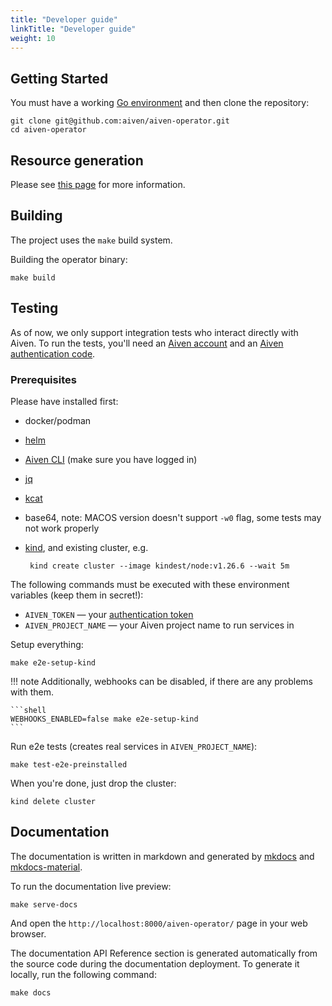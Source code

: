 ```yaml
---
title: "Developer guide"
linkTitle: "Developer guide"
weight: 10
---
```


## Getting Started

You must have a working [Go environment](https://golang.org/doc/install) and then clone the repository:

```shell
git clone git@github.com:aiven/aiven-operator.git
cd aiven-operator
```

## Resource generation

Please see [this page](resource-generation.md) for more information.

## Building

The project uses the `make` build system.

Building the operator binary:

```shell
make build
```

## Testing

As of now, we only support integration tests who interact directly with Aiven. To run the tests, you'll need
an [Aiven account](https://console.aiven.io/signup?utm_source=github&utm_medium=organic&utm_campaign=k8s-operator&utm_content=signup)
and an [Aiven authentication code](https://aiven.io/docs/platform/concepts/authentication-tokens).

### Prerequisites

Please have installed first:

- docker/podman
- [helm](https://helm.sh/)
- [Aiven CLI](https://docs.aiven.io/docs/tools/cli) (make sure you have logged in)
- [jq](https://jqlang.github.io/jq/)
- [kcat](https://github.com/edenhill/kcat)
- base64, note: MACOS version doesn't support `-w0` flag, some tests may not work properly
- [kind](https://kind.sigs.k8s.io/), and existing cluster, e.g.

  ```shell
   kind create cluster --image kindest/node:v1.26.6 --wait 5m
  ```

The following commands must be executed with these environment variables (keep them in secret!):

- `AIVEN_TOKEN` — your [authentication token](https://aiven.io/docs/platform/howto/create_authentication_token)
- `AIVEN_PROJECT_NAME` — your Aiven project name to run services in

Setup everything:

```shell
make e2e-setup-kind
```

!!! note
Additionally, webhooks can be disabled,
if there are any problems with them.

    ```shell
    WEBHOOKS_ENABLED=false make e2e-setup-kind
    ```

Run e2e tests (creates real services in `AIVEN_PROJECT_NAME`):

```shell
make test-e2e-preinstalled
```

When you're done, just drop the cluster:

```shell
kind delete cluster
```

## Documentation

The documentation is written in markdown and generated by [mkdocs](https://www.mkdocs.org/)
and [mkdocs-material](https://squidfunk.github.io/mkdocs-material/).

To run the documentation live preview:

```shell
make serve-docs
```

And open the `http://localhost:8000/aiven-operator/` page in your web browser.

The documentation API Reference section is generated automatically from
the source code during the documentation deployment. To generate it locally, run the following command:

```shell
make docs
```
